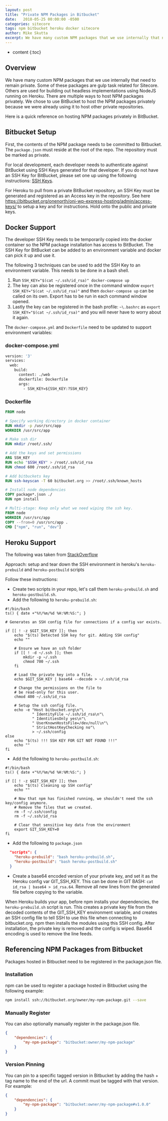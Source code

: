 ```yaml
---
layout: post
title: "Private NPM Packages in Bitbucket"
date:   2018-05-25 00:00:00 -0500
categories: sitecore
tags: npm bitbucket heroku docker sitecore 
author: Mike Skutta
excerpt: We have many custom NPM packages that we use internally that need to remain private. Some of these packages are gulp task related for Sitecore. Others are used for building out headless implementations using NodeJS running on Heroku. There are multiple ways to host NPM packages privately. We chose to use BitBucket to host the NPM packages privately because we were already using it to host other private repositories.
---
```


* content
{:toc}

## Overview

We have many custom NPM packages that we use internally that need to remain private.
Some of these packages are gulp task related for Sitecore.
Others are used for building out headless implementations using NodeJS running on Heroku.
There are multiple ways to host NPM packages privately.
We chose to use BitBucket to host the NPM packages privately because we were already using it to host other private repositories.

Here is a quick reference on hosting NPM packages privately in BitBucket.

## Bitbucket Setup

First, the contents of the NPM package needs to be committed to Bitbucket.
The ```package.json``` must reside at the root of the repo.
The repository must be marked as private.

For local development, each developer needs to authenticate against BitBucket using SSH Keys generated for that developer. If you do not have an SSH Key for BitBucket, please set one up using the following instructions: [SSH Keys](https://confluence.atlassian.com/bitbucket/set-up-an-ssh-key-728138079.html).

For Heroku to pull from a private BitBucket repository, an SSH Key must be generated and registered as an Access key in the repository. See here https://bitbucket.org/onenorth/oni-wp-express-hosting/admin/access-keys/ to setup a key and for instructions. Hold onto the public and private keys.

## Docker Support

The developer SSH Key needs to be temporarily copied into the docker container so the NPM package installation has access to BitBucket.
The SSH Key for BitBucket can be added to an environment variable and docker can pick it up and use it.

The following 3 techniques can be used to add the SSH Key to an environment variable.
This needs to be done in a bash shell.

1. Run ```SSH_KEY="$(cat ~/.ssh/id_rsa)" docker-compose up```
1. The key can also be registered once in the command window ```export SSH_KEY="$(cat ~/.ssh/id_rsa)"``` and then ```docker-compose up``` can be called on its own. Export has to be run in each command window opened.
1. Lastly the key can be registered in the bash profile: ```~\.bashrc``` as ```export SSH_KEY="$(cat ~/.ssh/id_rsa)"``` and you will never have to worry about it again.

The ```docker-compose.yml``` and ```Dockerfile``` need to be updated to support environment variables:

### docker-compose.yml
```Dockerfile
version: '3'
services:
  web:
    build:
      context: ./web
      dockerfile: Dockerfile
      args:
        - SSH_KEY=${SSH_KEY:?SSH_KEY}
```

### Dockerfile
```Dockerfile
FROM node

# Specify working directory in docker container
RUN mkdir -p /usr/src/app
WORKDIR /usr/src/app

# Make ssh dir
RUN mkdir /root/.ssh/

# Add the keys and set permissions
ARG SSH_KEY
RUN echo "$SSH_KEY" > /root/.ssh/id_rsa
RUN chmod 600 /root/.ssh/id_rsa

# Add bitbuckets key
RUN ssh-keyscan -T 60 bitbucket.org >> /root/.ssh/known_hosts

# Install node dependencies
COPY package*.json ./
RUN npm install

# Multi-stage: Keep only what we need wiping the ssh key.
FROM node
WORKDIR /usr/src/app
COPY --from=0 /usr/src/app .
CMD ["npm", "run", "dev"]
```

## Heroku Support

The following was taken from [StackOverflow](https://stackoverflow.com/questions/10869796/npm-private-git-module-on-heroku)

Approach: setup and tear down the SSH environment in heroku's ```heroku-prebuild``` and ```heroku-postbuild``` scripts

Follow these instructions:

* Create two scripts in your repo, let's call them ```heroku-prebuild.sh``` and ```heroku-postbuild.sh```.
* Add the following to ```heroku-prebuild.sh```:

```Shell
#!/bin/bash
ts() { date +"%Y/%m/%d %H:%M:%S:"; }

# Generates an SSH config file for connections if a config var exists.

if [[ ! -z $GIT_SSH_KEY ]]; then
    echo "$(ts) Detected SSH key for git. Adding SSH config"
    echo ""

    # Ensure we have an ssh folder
    if [[ ! -d ~/.ssh ]]; then
        mkdir -p ~/.ssh
        chmod 700 ~/.ssh
    fi

    # Load the private key into a file.
    echo $GIT_SSH_KEY | base64 --decode > ~/.ssh/id_rsa

    # Change the permissions on the file to
    # be read-only for this user.
    chmod 400 ~/.ssh/id_rsa

    # Setup the ssh config file.
    echo -e "Host bitbucket.org\n"\
            " IdentityFile ~/.ssh/id_rsa\n"\
            " IdentitiesOnly yes\n"\
            " UserKnownHostsFile=/dev/null\n"\
            " StrictHostKeyChecking no"\
            > ~/.ssh/config
else
    echo "$(ts) !!! SSH KEY FOR GIT NOT FOUND !!!"
    echo ""
fi
```

* Add the following to ```heroku-postbuild.sh```:

```Shell
#!/bin/bash
ts() { date +"%Y/%m/%d %H:%M:%S:"; }

if [[ ! -z $GIT_SSH_KEY ]]; then
    echo "$(ts) Cleaning up SSH config"
    echo ""

    # Now that npm has finished running, we shouldn't need the ssh key/config anymore.
    # Remove the files that we created.
    rm -f ~/.ssh/config
    rm -f ~/.ssh/id_rsa

    # Clear that sensitive key data from the environment
    export GIT_SSH_KEY=0
fi
```

* Add the following to ```package.json```

```json
  "scripts": {
    "heroku-prebuild": "bash heroku-prebuild.sh",
    "heroku-postbuild": "bash heroku-postbuild.sh"
  }
```

* Create a base64 encoded version of your private key, and set it as the Heroku config var GIT_SSH_KEY.  This can be done in GIT BASH: ```cat id_rsa | base64 > id_rsa.64```.  Remove all new lines from the generated file before copying to the variable.

When Heroku builds your app, before npm installs your dependencies, the ```heroku-prebuild.sh``` script is run. This creates a private key file from the decoded contents of the GIT_SSH_KEY environment variable, and creates an SSH config file to tell SSH to use this file when connecting to bitbucket.org. npm then installs the modules using this SSH config. After installation, the private key is removed and the config is wiped.  Base64 encoding is used to remove the line feeds.

## Referencing NPM Packages from Bitbucket

Packages hosted in Bitbucket need to be registered in the package.json file.

### Installation
npm can be used to register a package hosted in Bitbucket using the following example:

```sh
npm install ssh://bitbucket.org/owner/my-npm-package.git --save
```

### Manually Register
You can also optionally manually register in the package.json file.

```json
{
    "dependencies": {
        "my-npm-package": "bitbucket:owner/my-npm-package"
    }
}
```

### Version Pinning
You can pin to a specific tagged version in Bitbucket by adding the hash + tag name to the end of the url.  A commit must be tagged with that version.  For example:

```json
{
    "dependencies": {
        "my-npm-package": "bitbucket:owner/my-npm-package#v1.0.0"
    }
}
```